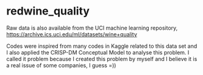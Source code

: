 # redwine_quality
Raw data is also available from the UCI machine learning repository, https://archive.ics.uci.edu/ml/datasets/wine+quality

Codes were inspired from many codes in Kaggle related to this data set and I also applied the CRISP-DM Conceptual Model to analyse this problem. I called it problem because I created this problem by myself and I believe it is a real issue of some companies, I guess =)) 
